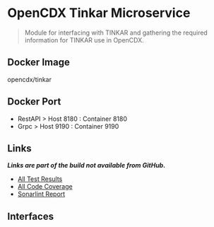# OpenCDX Tinkar Microservice
> Module for interfacing with TINKAR and gathering the required information
> for TINKAR use in OpenCDX.

## Docker Image
opencdx/tinkar

## Docker Port
- RestAPI > Host 8180 : Container 8180
- Grpc > Host 9190 : Container 9190

## Links
_**Links are part of the build not available from GitHub.**_
- [All Test Results](build/reports/tests/test/index.html)
- [All Code Coverage](build/reports/jacoco/test/html/index.html)
- [Sonarlint Report](build/reports/sonarlint/sonarlintMain.html)

## Interfaces
